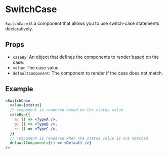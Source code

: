 # SwitchCase

`SwitchCase` is a component that allows you to use switch-case statements declaratively.

## Props

- `caseBy`: An object that defines the components to render based on the case.
- `value`: The case value
- `defaultComponent`: The component to render if the case does not match.

## Example

```jsx
<SwitchCase
  value={status}
  // component is rendered based on the status value
  caseBy={{
    a: () => <TypeA />,
    b: () => <TypeB />,
    c: () => <TypeC />,
  }}
  // component is rendered when the status value is not matched
  defaultComponent={() => <Default />}
/>
```
